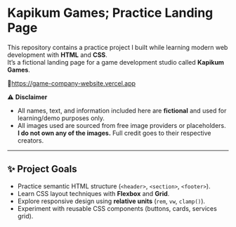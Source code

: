 # Kapikum Games; Practice Landing Page

This repository contains a practice project I built while learning modern web development with **HTML** and **CSS**.  
It’s a fictional landing page for a game development studio called **Kapikum Games**.  

🔗https://game-company-website.vercel.app

⚠️ **Disclaimer**  
- All names, text, and information included here are **fictional** and used for learning/demo purposes only.  
- All images used are sourced from free image providers or placeholders. **I do not own any of the images.** Full credit goes to their respective creators.  

---

## ✨ Project Goals
- Practice semantic HTML structure (`<header>`, `<section>`, `<footer>`).  
- Learn CSS layout techniques with **Flexbox** and **Grid**.  
- Explore responsive design using **relative units** (`rem`, `vw`, `clamp()`).  
- Experiment with reusable CSS components (buttons, cards, services grid).  

